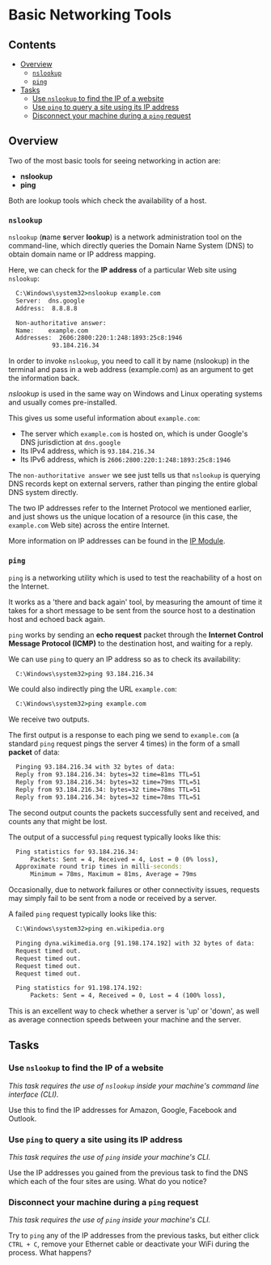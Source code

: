 # Basic Networking Tools

<!--TOC_START-->
## Contents
- [Overview](#overview)
	- [`nslookup`](#nslookup)
	- [`ping`](#ping)
- [Tasks](#tasks)
	- [Use `nslookup` to find the IP of a website](#use-nslookup-to-find-the-ip-of-a-website)
	- [Use `ping` to query a site using its IP address](#use-ping-to-query-a-site-using-its-ip-address)
	- [Disconnect your machine during a `ping` request](#disconnect-your-machine-during-a-ping-request)

<!--TOC_END-->
## Overview 
Two of the most basic tools for seeing networking in action are:
- **nslookup**
- **ping**

Both are lookup tools which check the availability of a host.

### `nslookup`
`nslookup` (**n**ame **s**erver **lookup**) is a network administration tool on the command-line, which directly queries the Domain Name System (DNS) to obtain domain name or IP address mapping.

Here, we can check for the **IP address** of a particular Web site using `nslookup`:

```cmd
  C:\Windows\system32>nslookup example.com
  Server:  dns.google
  Address:  8.8.8.8

  Non-authoritative answer:
  Name:    example.com
  Addresses:  2606:2800:220:1:248:1893:25c8:1946
            93.184.216.34
```

In order to invoke `nslookup`, you need to call it by name (nslookup) in the terminal and pass in a web address (example.com) as an argument to get the information back.

*nslookup* is used in the same way on Windows and Linux operating systems and usually comes pre-installed.

This gives us some useful information about `example.com`:

- The server which `example.com` is hosted on, which is under Google's DNS jurisdiction at `dns.google`
- Its IPv4 address, which is `93.184.216.34`
- Its IPv6 address, which is `2606:2800:220:1:248:1893:25c8:1946`

The `non-authoritative answer` we see just tells us that `nslookup` is querying DNS records kept on external servers, rather than pinging the entire global DNS system directly.

The two IP addresses refer to the Internet Protocol we mentioned earlier, and just shows us the unique location of a resource (in this case, the `example.com` Web site) across the entire Internet.

More information on IP addresses can be found in the [IP Module](../ip/README.md).
<!--issue-415-->

### `ping`
`ping` is a networking utility which is used to test the reachability of a host on the Internet.

It works as a 'there and back again' tool, by measuring the amount of time it takes for a short message to be sent from the source host to a destination host and echoed back again.

`ping` works by sending an **echo request** packet through the **Internet Control Message Protocol (ICMP)** to the destination host, and waiting for a reply.

We can use `ping` to query an IP address so as to check its availability:

```cmd
  C:\Windows\system32>ping 93.184.216.34
```

We could also indirectly ping the URL `example.com`:

```cmd
  C:\Windows\system32>ping example.com
```

We receive two outputs.

The first output is a response to each ping we send to `example.com` (a standard `ping` request pings the server 4 times) in the form of a small **packet** of data:

```cmd
  Pinging 93.184.216.34 with 32 bytes of data:
  Reply from 93.184.216.34: bytes=32 time=81ms TTL=51
  Reply from 93.184.216.34: bytes=32 time=79ms TTL=51
  Reply from 93.184.216.34: bytes=32 time=78ms TTL=51
  Reply from 93.184.216.34: bytes=32 time=78ms TTL=51
```

The second output counts the packets successfully sent and received, and counts any that might be lost.

The output of a successful `ping` request typically looks like this:
```cmd
  Ping statistics for 93.184.216.34:
      Packets: Sent = 4, Received = 4, Lost = 0 (0% loss),
  Approximate round trip times in milli-seconds:
      Minimum = 78ms, Maximum = 81ms, Average = 79ms
```

Occasionally, due to network failures or other connectivity issues, requests may simply fail to be sent from a node or received by a server.

A failed `ping` request typically looks like this:
```cmd
  C:\Windows\system32>ping en.wikipedia.org

  Pinging dyna.wikimedia.org [91.198.174.192] with 32 bytes of data:
  Request timed out.
  Request timed out.
  Request timed out.
  Request timed out.

  Ping statistics for 91.198.174.192:
      Packets: Sent = 4, Received = 0, Lost = 4 (100% loss),
```

This is an excellent way to check whether a server is 'up' or 'down', as well as average connection speeds between your machine and the server.

## Tasks

### Use `nslookup` to find the IP of a website
*This task requires the use of `nslookup` inside your machine's command line interface (CLI).*

Use this to find the IP addresses for Amazon, Google, Facebook and Outlook.

### Use `ping` to query a site using its IP address
*This task requires the use of `ping` inside your machine's CLI.*

Use the IP addresses you gained from the previous task to find the DNS which each of the four sites are using. What do you notice? 

### Disconnect your machine during a `ping` request
*This task requires the use of `ping` inside your machine's CLI.*

Try to `ping` any of the IP addresses from the previous tasks, but either click `CTRL + C`, remove your Ethernet cable or deactivate your WiFi during the process. What happens?
